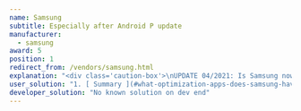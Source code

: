```yaml
---
name: Samsung
subtitle: Especially after Android P update
manufacturer:
  - samsung
award: 5
position: 1
redirect_from: /vendors/samsung.html
explanation: "<div class='caution-box'>\nUPDATE 04/2021: Is Samsung now killing even foreground services? Could this be real, or is it a chimera?<br>\n<a href=\"https://github.com/urbandroid-team/dont-kill-my-app/issues/307#issuecomment-827649020\">Here you can read more details</a><br>\n<br>\nEven disabling the system battery restrictions does not save the app from being killed. Let's find out, if it is a bug or a feature...\n</div>\n<div class='caution-box'>\nUPDATE 2021: Despite Android team promise to enforce OEMs to be transparent about non-standard app killing, in Android 11 Samsung has introduced a new severe (default ON) restriction. Apps can no longer hold wake lock in foreground services. This breaks many use-cases, for instance health apps are now unable to gather sensoric data for their users.\nSee details <a href=\"https://issuetracker.google.com/issues/179644471\">here</a> and read below for workarounds.\n</div>\nWe record significantly increased number of app killing on Samsung's Android Pie flavor. The hints show adaptive battery being much more eager than in stock Android.<br>After 3 days any unused app will not be able to start from background (e.g. alarms will not work anymore). Imagine, you won't use your alarm clock for a the weekend +1 day and bang! no alarms any more and you miss work! We strongly suggest to turn off <strong>Adaptive battery</strong> and <strong>Put apps to sleep</strong> options per instructions below.\n<br><br>\nImportant: The latest feedback suggests even when those options get disabled, Samsung may re-enable them later after a firmware update!\nYes, Samsung - a dominant vendor in the Android market - is now using one of the nastiest battery saving techniques in the industry. They kill background processes and render alarm clocks and other apps which rely on background processing useless. See below for workarounds."
user_solution: "1. [ Summary ](#what-optimization-apps-does-samsung-have) <br>\n2. [ Android 11 ](#android-11) <br>\n3. [ Galaxy S10 ](#galaxy-s10) <br>\n4. [ Galaxy S9 ](#galaxy-s9) <br>\n5. [ Galaxy S8 and later ](#galaxy-s8-and-later) <br>\n6. [ Other Samsung phones ](#other-samsung-phones) <br>\n## What optimization apps does Samsung have?\n- **Android 11**: Battery optimization, Auto-optimize, Adaptive battery, Background restrictions, lists of Sleeping apps, Unused apps, Deep sleeping apps, Never sleeping apps\n- **Android Pie and higher**: Device care, lists of Sleeping apps, Unused apps, Auto-disable unused apps\n- **Android Oreo or Nougat**: Device maintenance\n- **Android Marshmallow or below**: Smart manager\n## Android 11\nOn Android 11 Samsung will prevent apps work in background by default unless you exclude apps from battery optimizations. This is a severe divergence from standard Android process management policies. To keep your apps working properly make sure you enable:<br>\n_Settings > Apps > Your App > Battery > Battery optimization > All apps > Your app > Don't optimize_.<br>\nYes, this is a long way to go! Devs cannot ask for it automatically as they risk being kicked out from Play Store due to policy violations.\n<div class=\"img-block\">\n  <figure>\n    <img src=\"/assets/img/samsung/samsung1.png\">\n    <figcaption>Settings -> Apps, then select Your app</figcaption>\n  </figure>\n  <figure>\n    <img src=\"/assets/img/samsung/samsung3.png\">\n    <figcaption>Your app -> Battery</figcaption>\n  </figure>\n  <figure>\n    <img src=\"/assets/img/samsung/samsung4.png\">\n    <figcaption>Battery -> Battery optimization</figcaption>\n  </figure>\n</div>\n<div class=\"img-block\">\n  <figure>\n    <img src=\"/assets/img/samsung/samsung5.png\">\n    <figcaption>Settings -> Switch to All apps listing</figcaption>\n  </figure>\n  <figure>\n    <img src=\"/assets/img/samsung/samsung6.png\">\n    <figcaption>Find Your app<br> switch off the battery optimization</figcaption>\n  </figure>\n</div>\n## Galaxy S10\nBattery optimization is *turned on by default*. At some unclear moments (maybe on app update, OS update?), the settings also do revert back to the defaults, forcing you to turn them off again and again.\n### Sleeping apps\nSleeping apps menu is the sniper's nest for Samsung's app killing policies. Make sure to follow the instructions very carefully to prevent the apps from being killed.\nChecklist:\n* List of apps in *System settings > Device care > Battery* > (⁝) *menu > Settings*:\n1. Disable **Put unused apps to sleep**\n2. Disable **Auto-disable unused apps**\n3. Remove your app from the list of Sleeping apps\n4. Disable **background restrictions** for your app\n<div class=\"img-block\">\n  <figure>\n    <img src=\"/assets/img/samsung/s10_1.jpg\">\n    <figcaption>1. Start <strong>Device care</strong><br>from phone settings</figcaption>\n  </figure>\n  <figure>\n    <img src=\"/assets/img/samsung/s10_2.jpg\">\n    <figcaption>2. Tap Battery</figcaption>\n  </figure>\n  <figure>\n    <img src=\"/assets/img/samsung/s10_3.jpg\">\n    <figcaption>3. Tap the 3-dot menu > Settings</figcaption>\n  </figure>\n  <figure>\n    <img src=\"/assets/img/samsung/s10_5.jpg\">\n    <figcaption>4. Disable all toggles<br>(except Notifications)</figcaption>\n  </figure>\n  <figure>\n    <img src=\"/assets/img/samsung/s10_6.jpg\">\n    <figcaption>5. Tap \"Sleeping apps\"</figcaption>\n  </figure>\n  <figure>\n    <img src=\"/assets/img/samsung/s10_8.jpg\">\n    <figcaption>6. Wake up all the apps<br>using the trashcan icon</figcaption>\n  </figure>\n</div>\n<div class=\"caution-box\">Warning: Make sure <strong>Put unused apps to sleep</strong> and <strong>Auto-disable unused apps</strong> is disabled. Otherwise, Samsung will put your apps back to sleep after a few days (3 by default) even if you have woken them up manually!</div>\nOn some phones, the same lists are placed in *Battery > Background usage limits*.\n<div class=\"img-block\">\n  <figure>\n    <img src=\"/assets/img/samsung/S10_sleeping_10.jpg\">\n    <figcaption>1. Open Battery > Background usage limits. </figcaption>\n  </figure>\n  <figure>\n    <img src=\"/assets/img/samsung/S10_sleeping_2.png\">\n    <figcaption>2. Check the lists.</figcaption>\n  </figure>\n</div>\n### New options after update on Android 11\nApart from the various lists of apps, Android 11 on S10 has some new restrictions added:\n* **Optimize battery usage** in *Settings > Apps* > (⁝) *menu > Special Access > Optimize battery usage*\n* **Adaptive Battery** in *Battery > More battery settings*\n* **Adaptive power saving** in *Battery* > (⁝) *menu > Automation*\n* **Auto-optimize daily** in *Battery* > (⁝) *menu > Automation*\n* **Auto start at set times** in *Battery* > (⁝) *menu > Automation*\n#### Optimize battery usage\n<div class=\"img-block\">\n  <figure>\n    <img src=\"/assets/img/samsung/s10_obu_1.png\">\n    <figcaption>1. Open Apps section.</figcaption>\n  </figure>\n  <figure>\n    <img src=\"/assets/img/samsung/s10_obu_2.png\">\n    <figcaption>2. Tap on the (⁝) menu.</figcaption>\n  </figure>\n  <figure>\n    <img src=\"/assets/img/samsung/s10_obu_3.png\">\n    <figcaption>3. Choose Special Access.</figcaption>\n  </figure>\n  <figure>\n    <img src=\"/assets/img/samsung/s10_obu_4.png\">\n    <figcaption>4. Open Optimiza battery usage.</figcaption>\n  </figure>\n  <figure>\n    <img src=\"/assets/img/samsung/s10_obu_5.png\">\n    <figcaption>5. Expand the list to All apps.</figcaption>\n  </figure>\n  <figure>\n    <img src=\"/assets/img/samsung/s10_obu_6.png\">\n    <figcaption>6. Toggle the apps.</figcaption>\n  </figure>\n</div>\n#### Adaptive battery\n<div class=\"img-block\">\n  <figure>\n    <img src=\"/assets/img/samsung/s10_ab_1.jpg\">\n    <figcaption>1. Open Battery > (⁝) menu.</figcaption>\n  </figure>\n  <figure>\n    <img src=\"/assets/img/samsung/s10_ab_2.png\">\n    <figcaption>2. Choose Automation.</figcaption>\n  </figure>\n</div>\n#### Automation\n<div class=\"img-block\">\n  <figure>\n    <img src=\"/assets/img/samsung/s10_battery_1.png\">\n    <figcaption>1. Open Battery > (⁝) menu.</figcaption>\n  </figure>\n  <figure>\n    <img src=\"/assets/img/samsung/s10_battery_2.png\">\n    <figcaption>2. Choose Automation.</figcaption>\n  </figure>\n  <figure>\n    <img src=\"/assets/img/samsung/s10_battery_3.png\">\n    <figcaption>3. Adjust.</figcaption>\n  </figure>\n</div>\n## Galaxy S9\nBattery optimizations are *turned on by default*. It is possible the disabled restrictions might get revert after OS update or reboot.\nChecklist:\n* Disable **Put unused apps to sleep**\n* Remove your app from the list of **Sleeping apps** - list of apps not allowed to run on the background\n* Remove your app from the list of **Deep sleeping apps** - list of apps that can only work when you open them\n* Add your app to the list of **Apps that won't be put to sleep**\n* Disable **Auto-optimization**\n<div class=\"img-block\">\n  <figure>\n    <img src=\"/assets/img/samsung/s9_1.png\">\n    <figcaption>1. Start <strong>Device care</strong><br>from phone settings. </figcaption>\n  </figure>\n  <figure>\n    <img src=\"/assets/img/samsung/s9_2.png\">\n    <figcaption>2. Tap <strong>Battery</strong>. </figcaption>\n  </figure>\n   <figure>\n       <img src=\"/assets/img/samsung/s9_3.png\">\n       <figcaption>3. Open <strong>App power management</strong>. </figcaption>\n     </figure>\n   <figure>\n       <img src=\"/assets/img/samsung/s9_4.png\">\n       <figcaption>4. Disable the option <br><strong>Put unused apps to Sleep </strong>. </figcaption>\n     </figure>\n   <figure>\n       <img src=\"/assets/img/samsung/s9_5.png\">\n       <figcaption>5. Remove your app from<br> the lists in <strong>Sleeping apps</strong><br>and <strong>Deep sleeping apps</strong>. </figcaption>\n     </figure>\n   <figure>\n       <img src=\"/assets/img/samsung/s9_6.png\">\n       <figcaption>6. Add you app to the list<br> in <strong>Apps that won't be put to sleep</strong>. </figcaption>\n     </figure>\n  <figure>\n    <img src=\"/assets/img/samsung/s9_7.png\">\n    <figcaption>7. Go back to <strong>Device care</strong><br> and tap the 3-dot menu. </figcaption>\n  </figure>\n  <figure>\n    <img src=\"/assets/img/samsung/s9_8.png\">\n    <figcaption>8. Tap on <strong>Advanced</strong>. </figcaption>\n  </figure>\n  <figure>\n    <img src=\"/assets/img/samsung/s9_9.png\">\n    <figcaption>9. Disable <strong>Auto-optimization</strong>. </figcaption>\n  </figure>\n</div>\n<div class=\"caution-box\">Warning: Make sure <strong>Put unused apps to sleep</strong> is disabled. Otherwise, Samsung will put your apps back to sleep after a few days (3 by default) even if you have woken them up manually!</div>\n## Galaxy S8 and later\nWith the introduction of their flagship Galaxy S8 (and with some earlier experiments), Samsung has introduced a flawed attempt at prolonging battery life called **App power monitor**.\nFor your apps to work correctly, please whitelist them in **App power monitor**.\nHow to do it:\nOpen the *Settings > Device maintenance > Battery*, and at the bottom you’ll see a list of your most frequently used apps. You can manage apps individually or in a group by selecting them then tapping the big **Save power** button. Apps that are sleeping will appear in the **Sleeping apps** list at the bottom (tap it to expand the list). Scrolling further — all the way to the very bottom — and you’ll find **Unmonitored apps**. These are apps that you specifically want to exclude (whitelist) from **App power monitor** evil reach.\nWhen inside the **Unmonitored apps** menu, you can tap the 3-dot menu to add or delete apps from the list. Rather than bothering with any of that, you can just turn off the **App power monitor** feature completely as it has little-to-no impact on battery life and only serves to handicap the normal functioning of your Galaxy device.\nIt’s excessive and in some cases downright misleading, using scare tactics to keep you reliant on Samsung’s software when other Android devices get by just fine without it.\n## Other Samsung phones\nOn other Samsung phones, the path may look like this:<br>\n*Phone settings > Applications > select three dot menu (top right corner) > Special Access > Optimize Battery usage >* Find your app on the list and make sure that it is not selected.\n> Note: If you enable \"Edge Lighting\" for your app, the app will not be able to wake up your screen. To allow your app to wake up your screen, please remove it from the Edge Lighting applications list."
developer_solution: "No known solution on dev end"
---
```


